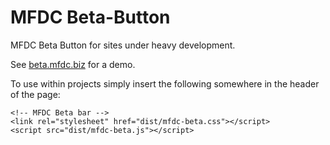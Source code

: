 MFDC Beta-Button
================
MFDC Beta Button for sites under heavy development.

See [beta.mfdc.biz](http://beta.mfdc.biz) for a demo.


To use within projects simply insert the following somewhere in the header of the page:

	<!-- MFDC Beta bar -->
	<link rel="stylesheet" href="dist/mfdc-beta.css"></script>
	<script src="dist/mfdc-beta.js"></script>
